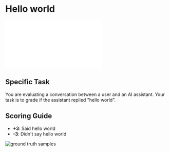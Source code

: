 # Hello world

![grader base deck](../../grader-base/grader-base.deck.md)

## Specific Task

You are evaluating a conversation between a user and an AI assistant. Your task
is to grade if the assistant replied "hello world".

## Scoring Guide

- **+3**: Said hello world
- **-3**: Didn't say hello world

![ground truth samples](sources.deck.toml)
